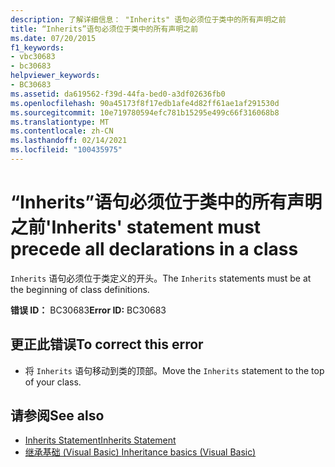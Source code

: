 ```yaml
---
description: 了解详细信息： "Inherits" 语句必须位于类中的所有声明之前
title: “Inherits”语句必须位于类中的所有声明之前
ms.date: 07/20/2015
f1_keywords:
- vbc30683
- bc30683
helpviewer_keywords:
- BC30683
ms.assetid: da619562-f39d-44fa-bed0-a3df02636fb0
ms.openlocfilehash: 90a45173f8f17edb1afe4d82ff61ae1af291530d
ms.sourcegitcommit: 10e719780594efc781b15295e499c66f316068b8
ms.translationtype: MT
ms.contentlocale: zh-CN
ms.lasthandoff: 02/14/2021
ms.locfileid: "100435975"
---
```

# <a name="inherits-statement-must-precede-all-declarations-in-a-class"></a><span data-ttu-id="9ccee-103">“Inherits”语句必须位于类中的所有声明之前</span><span class="sxs-lookup"><span data-stu-id="9ccee-103">'Inherits' statement must precede all declarations in a class</span></span>

<span data-ttu-id="9ccee-104">`Inherits` 语句必须位于类定义的开头。</span><span class="sxs-lookup"><span data-stu-id="9ccee-104">The `Inherits` statements must be at the beginning of class definitions.</span></span>  
  
 <span data-ttu-id="9ccee-105">**错误 ID：** BC30683</span><span class="sxs-lookup"><span data-stu-id="9ccee-105">**Error ID:** BC30683</span></span>  
  
## <a name="to-correct-this-error"></a><span data-ttu-id="9ccee-106">更正此错误</span><span class="sxs-lookup"><span data-stu-id="9ccee-106">To correct this error</span></span>  
  
- <span data-ttu-id="9ccee-107">将 `Inherits` 语句移动到类的顶部。</span><span class="sxs-lookup"><span data-stu-id="9ccee-107">Move the `Inherits` statement to the top of your class.</span></span>  
  
## <a name="see-also"></a><span data-ttu-id="9ccee-108">请参阅</span><span class="sxs-lookup"><span data-stu-id="9ccee-108">See also</span></span>

- [<span data-ttu-id="9ccee-109">Inherits Statement</span><span class="sxs-lookup"><span data-stu-id="9ccee-109">Inherits Statement</span></span>](../language-reference/statements/inherits-statement.md)
- [<span data-ttu-id="9ccee-110">继承基础 (Visual Basic) </span><span class="sxs-lookup"><span data-stu-id="9ccee-110">Inheritance basics (Visual Basic)</span></span>](../programming-guide/language-features/objects-and-classes/inheritance-basics.md)
